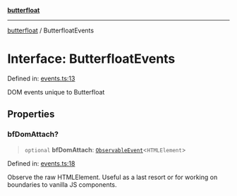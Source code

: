 [**butterfloat**](../index.md)

***

[butterfloat](../index.md) / ButterfloatEvents

# Interface: ButterfloatEvents

Defined in: [events.ts:13](https://github.com/WorldMaker/butterfloat/blob/df545ef96728808e6ed86d129bea41fdc458751b/events.ts#L13)

DOM events unique to Butterfloat

## Properties

### bfDomAttach?

> `optional` **bfDomAttach**: [`ObservableEvent`](../type-aliases/ObservableEvent.md)\<`HTMLElement`\>

Defined in: [events.ts:18](https://github.com/WorldMaker/butterfloat/blob/df545ef96728808e6ed86d129bea41fdc458751b/events.ts#L18)

Observe the raw HTMLElement. Useful as a last resort or for working on
boundaries to vanilla JS components.
